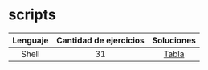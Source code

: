 # scripts

| Lenguaje | Cantidad de ejercicios | Soluciones |
| :---: | :---: | :---: |
| Shell | 31 | [Tabla](bash/information.md) |